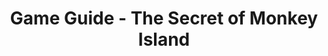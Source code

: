 ---
id: monkey
title: Game Guide - The Secret of Monkey Island
sidebar_label: The Secret of Monkey Island
---